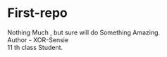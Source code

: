 # First-repo
Nothing Much , but sure will do Something Amazing.<br>
Author - XOR-Sensie <br>
11 th class Student.
